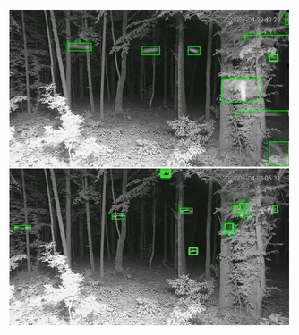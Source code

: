 ![20200604-222842-225847](in/20200604/20200604-222842-225847_0_.jpg)
![20200604-225852-232857](in/20200604/20200604-225852-232857_0_.jpg)
